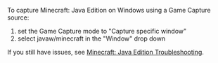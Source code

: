 To capture Minecraft: Java Edition on Windows using a Game Capture source:
1. set the Game Capture mode to "Capture specific window"
2. select javaw/minecraft in the "Window" drop down

If you still have issues, see [Minecraft: Java Edition Troubleshooting](https://obsproject.com/kb/minecraft-java-edition-troubleshooting).
